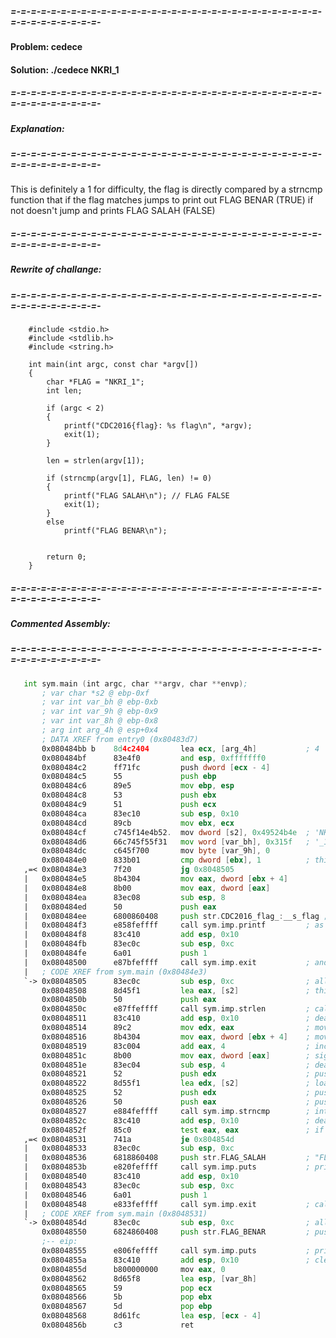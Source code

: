##### =-=-=-=-=-=-=-=-=-=-=-=-=-=-=-=-=-=-=-=-=-=-=-=-=-=-=-=-=-=-=-=-=-=-=-=-=-=-=-=-

#### Problem: cedece 
#### Solution: ./cedece NKRI_1

##### =-=-=-=-=-=-=-=-=-=-=-=-=-=-=-=-=-=-=-=-=-=-=-=-=-=-=-=-=-=-=-=-=-=-=-=-=-=-=-=-
##### Explanation:
##### =-=-=-=-=-=-=-=-=-=-=-=-=-=-=-=-=-=-=-=-=-=-=-=-=-=-=-=-=-=-=-=-=-=-=-=-=-=-=-=-

This is definitely a 1 for difficulty, the flag is directly compared by a strncmp function that if the flag matches jumps to print out FLAG BENAR (TRUE) if not doesn't jump and prints FLAG SALAH (FALSE)

##### =-=-=-=-=-=-=-=-=-=-=-=-=-=-=-=-=-=-=-=-=-=-=-=-=-=-=-=-=-=-=-=-=-=-=-=-=-=-=-=-
##### Rewrite of challange:
##### =-=-=-=-=-=-=-=-=-=-=-=-=-=-=-=-=-=-=-=-=-=-=-=-=-=-=-=-=-=-=-=-=-=-=-=-=-=-=-=-

``` code 
    #include <stdio.h>
    #include <stdlib.h>
    #include <string.h>

    int main(int argc, const char *argv[])
    {
        char *FLAG = "NKRI_1";
        int len;

        if (argc < 2)
        {
            printf("CDC2016{flag}: %s flag\n", *argv);
            exit(1);
        }

        len = strlen(argv[1]);

        if (strncmp(argv[1], FLAG, len) != 0)
        {
            printf("FLAG SALAH\n"); // FLAG FALSE
            exit(1);
        }
        else
            printf("FLAG BENAR\n");


        return 0;
    }
```
##### =-=-=-=-=-=-=-=-=-=-=-=-=-=-=-=-=-=-=-=-=-=-=-=-=-=-=-=-=-=-=-=-=-=-=-=-=-=-=-=-
##### Commented Assembly:
##### =-=-=-=-=-=-=-=-=-=-=-=-=-=-=-=-=-=-=-=-=-=-=-=-=-=-=-=-=-=-=-=-=-=-=-=-=-=-=-=-

``` asm
   int sym.main (int argc, char **argv, char **envp);
       ; var char *s2 @ ebp-0xf
       ; var int var_bh @ ebp-0xb
       ; var int var_9h @ ebp-0x9
       ; var int var_8h @ ebp-0x8
       ; arg int arg_4h @ esp+0x4
       ; DATA XREF from entry0 (0x80483d7)
       0x080484bb b    8d4c2404       lea ecx, [arg_4h]           ; 4
       0x080484bf      83e4f0         and esp, 0xfffffff0
       0x080484c2      ff71fc         push dword [ecx - 4]
       0x080484c5      55             push ebp
       0x080484c6      89e5           mov ebp, esp
       0x080484c8      53             push ebx
       0x080484c9      51             push ecx
       0x080484ca      83ec10         sub esp, 0x10
       0x080484cd      89cb           mov ebx, ecx
       0x080484cf      c745f14e4b52.  mov dword [s2], 0x49524b4e  ; 'NKRI' This is the flag being loaded onto the stack
       0x080484d6      66c745f55f31   mov word [var_bh], 0x315f   ; '_1'
       0x080484dc      c645f700       mov byte [var_9h], 0
       0x080484e0      833b01         cmp dword [ebx], 1          ; this is checking if there was a cmdline argument
   ,=< 0x080484e3      7f20           jg 0x8048505
   |   0x080484e5      8b4304         mov eax, dword [ebx + 4]
   |   0x080484e8      8b00           mov eax, dword [eax]
   |   0x080484ea      83ec08         sub esp, 8
   |   0x080484ed      50             push eax
   |   0x080484ee      6800860408     push str.CDC2016_flag_:__s_flag ; If not is prints this "CDC2016{flag}: %s flag\n"
   |   0x080484f3      e858feffff     call sym.imp.printf         ; as a usage message
   |   0x080484f8      83c410         add esp, 0x10
   |   0x080484fb      83ec0c         sub esp, 0xc
   |   0x080484fe      6a01           push 1
   |   0x08048500      e87bfeffff     call sym.imp.exit           ; and exits
   |   ; CODE XREF from sym.main (0x80484e3)
   `-> 0x08048505      83ec0c         sub esp, 0xc                ; allocates stack
       0x08048508      8d45f1         lea eax, [s2]               ; this contains the flag
       0x0804850b      50             push eax
       0x0804850c      e87ffeffff     call sym.imp.strlen         ; calls strlen used in the call to strncmp
       0x08048511      83c410         add esp, 0x10               ; deallocates stack
       0x08048514      89c2           mov edx, eax                ; moves strlen (6) into edx
       0x08048516      8b4304         mov eax, dword [ebx + 4]    ; moves a pointer to commandline args into eax
       0x08048519      83c004         add eax, 4                  ; increments the pointer to argv[1]
       0x0804851c      8b00           mov eax, dword [eax]        ; sign extends it
       0x0804851e      83ec04         sub esp, 4                  ; deallocates stack
       0x08048521      52             push edx                    ; pushes the strlen onto the stack
       0x08048522      8d55f1         lea edx, [s2]               ; loads the flag from memory
       0x08048525      52             push edx                    ; pushes the known flag value "NKRI_1"
       0x08048526      50             push eax                    ; pushes user supplied value
       0x08048527      e884feffff     call sym.imp.strncmp        ; int strncmp(const char *s1, const char *s2, size_t n)
       0x0804852c      83c410         add esp, 0x10               ; deallocates stack memory
       0x0804852f      85c0           test eax, eax               ; if strncmp returned 0 (flags matched) then jmp
   ,=< 0x08048531      741a           je 0x804854d
   |   0x08048533      83ec0c         sub esp, 0xc
   |   0x08048536      6818860408     push str.FLAG_SALAH         ; "FLAG SALAH " "FLAG FALSE"
   |   0x0804853b      e820feffff     call sym.imp.puts           ; prints FLAG FALSE
   |   0x08048540      83c410         add esp, 0x10
   |   0x08048543      83ec0c         sub esp, 0xc
   |   0x08048546      6a01           push 1
   |   0x08048548      e833feffff     call sym.imp.exit           ; call sys exit
   |   ; CODE XREF from sym.main (0x8048531)
   `-> 0x0804854d      83ec0c         sub esp, 0xc                ; allocate stack
       0x08048550      6824860408     push str.FLAG_BENAR         ; push string "FLAG BENAR" "FLAG TRUE"
       ;-- eip:
       0x08048555      e806feffff     call sym.imp.puts           ; print acceptance string
       0x0804855a      83c410         add esp, 0x10               ; clean up and return
       0x0804855d      b800000000     mov eax, 0
       0x08048562      8d65f8         lea esp, [var_8h]
       0x08048565      59             pop ecx
       0x08048566      5b             pop ebx
       0x08048567      5d             pop ebp
       0x08048568      8d61fc         lea esp, [ecx - 4]
       0x0804856b      c3             ret
```